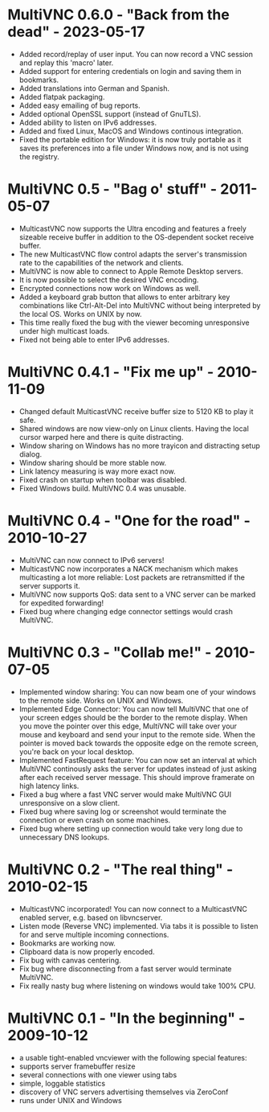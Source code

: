 # MultiVNC 0.6.0 - "Back from the dead" - 2023-05-17
* Added record/replay of user input. You can now record a
  VNC session and replay this 'macro' later.
* Added support for entering credentials on login and saving them
  in bookmarks.
* Added translations into German and Spanish.
* Added flatpak packaging.
* Added easy emailing of bug reports.
* Added optional OpenSSL support (instead of GnuTLS).
* Added ability to listen on IPv6 addresses.
* Added and fixed Linux, MacOS and Windows continous integration.
* Fixed the portable edition for Windows: it is now truly
  portable as it saves its preferences into a file under Windows
  now, and is not using the registry.

# MultiVNC 0.5 - "Bag o' stuff" - 2011-05-07
* MulticastVNC now supports the Ultra encoding and features
  a freely sizeable receive buffer in addition to the 
  OS-dependent socket receive buffer.
* The new MulticastVNC flow control adapts the server's
  transmission rate to the capabilities of the network
  and clients.
* MultiVNC is now able to connect to Apple Remote Desktop
  servers.
* It is now possible to select the desired VNC encoding.
* Encrypted connections now work on Windows as well.
* Added a keyboard grab button that allows to enter arbitrary
  key combinations like Ctrl-Alt-Del into MultiVNC without
  being interpreted by the local OS. Works on UNIX by now.
* This time really fixed the bug with the viewer becoming
  unresponsive under high multicast loads.
* Fixed not being able to enter IPv6 addresses.

# MultiVNC 0.4.1 - "Fix me up" - 2010-11-09
* Changed default MulticastVNC receive buffer size to 5120 KB
  to play it safe.
* Shared windows are now view-only on Linux clients. Having 
  the local cursor warped here and there is quite distracting.
* Window sharing on Windows has no more trayicon and 
  distracting setup dialog.
* Window sharing should be more stable now.
* Link latency measuring is way more exact now.
* Fixed crash on startup when toolbar was disabled.
* Fixed Windows build. MultiVNC 0.4 was unusable.

# MultiVNC 0.4 - "One for the road" - 2010-10-27
* MultiVNC can now connect to IPv6 servers!
* MulticastVNC now incorporates a NACK mechanism which makes
  multicasting a lot more reliable: Lost packets are 
  retransmitted if the server supports it.
* MultiVNC now supports QoS: data sent to a VNC server can be
  marked for expedited forwarding!
* Fixed bug where changing edge connector settings would
  crash MultiVNC.

# MultiVNC 0.3 - "Collab me!" - 2010-07-05
* Implemented window sharing: You can now beam one of your 
  windows to the remote side. Works on UNIX and Windows.
* Implemented Edge Connector: You can now tell MultiVNC that
  one of your screen edges should be the border to the remote
  display. When you move the pointer over this edge, MultiVNC
  will take over your mouse and keyboard and send your input 
  to the remote side. When the pointer is moved back towards 
  the opposite edge on the remote screen, you're back on your
  local desktop.
* Implemented FastRequest feature: You can now set an interval
  at which MultiVNC continously asks the server for updates
  instead of just asking after each received server message.
  This should improve framerate on high latency links.
* Fixed a bug where a fast VNC server would make MultiVNC
  GUI unresponsive on a slow client.
* Fixed bug where saving log or screenshot would terminate
  the connection or even crash on some machines.
* Fixed bug where setting up connection would take very long
  due to unnecessary DNS lookups.


# MultiVNC 0.2 - "The real thing" - 2010-02-15
* MulticastVNC incorporated! You can now connect to a
  MulticastVNC enabled server, e.g. based on libvncserver.
* Listen mode (Reverse VNC) implemented. Via tabs it is
  possible to listen for and serve multiple incoming
  connections.
* Bookmarks are working now.
* Clipboard data is now properly encoded.
* Fix bug with canvas centering.
* Fix bug where disconnecting from a fast server would 
  terminate MultiVNC.
* Fix really nasty bug where listening on windows would
  take 100% CPU.


# MultiVNC 0.1 - "In the beginning" - 2009-10-12
* a usable tight-enabled vncviewer with the following special
  features:
* supports server framebuffer resize
* several connections with one viewer using tabs
* simple, loggable statistics
* discovery of VNC servers advertising themselves via ZeroConf
* runs under UNIX and Windows

